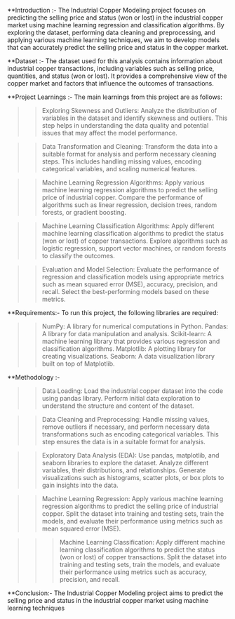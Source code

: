**Introduction :-
The Industrial Copper Modeling project focuses on predicting the selling price and status (won or lost) in the industrial copper market using machine learning regression and classification algorithms. By exploring the dataset, performing data cleaning and preprocessing, and applying various machine learning techniques, we aim to develop models that can accurately predict the selling price and status in the copper market.

**Dataset :-
The dataset used for this analysis contains information about industrial copper transactions, including variables such as selling price, quantities, and status (won or lost). It provides a comprehensive view of the copper market and factors that influence the outcomes of transactions.

**Project Learnings :-
The main learnings from this project are as follows:

>>Exploring Skewness and Outliers: Analyze the distribution of variables in the dataset and identify skewness and outliers. This step helps in understanding the data quality and potential issues that may affect the model performance.

>>Data Transformation and Cleaning: Transform the data into a suitable format for analysis and perform necessary cleaning steps. This includes handling missing values, encoding categorical variables, and scaling numerical features.

>>Machine Learning Regression Algorithms: Apply various machine learning regression algorithms to predict the selling price of industrial copper. Compare the performance of algorithms such as linear regression, decision trees, random forests, or gradient boosting.

>>Machine Learning Classification Algorithms: Apply different machine learning classification algorithms to predict the status (won or lost) of copper transactions. Explore algorithms such as logistic regression, support vector machines, or random forests to classify the outcomes.

>>Evaluation and Model Selection: Evaluate the performance of regression and classification models using appropriate metrics such as mean squared error (MSE), accuracy, precision, and recall. Select the best-performing models based on these metrics.

**Requirements:-
To run this project, the following libraries are required:

>>NumPy: A library for numerical computations in Python.
>>Pandas: A library for data manipulation and analysis.
>>Scikit-learn: A machine learning library that provides various regression and classification algorithms.
>>Matplotlib: A plotting library for creating visualizations.
>>Seaborn: A data visualization library built on top of Matplotlib.

**Methodology :-
>>Data Loading: Load the industrial copper dataset into the code using pandas library. Perform initial data exploration to understand the structure and content of the dataset.

>>Data Cleaning and Preprocessing: Handle missing values, remove outliers if necessary, and perform necessary data transformations such as encoding categorical variables. This step ensures the data is in a suitable format for analysis.

>>Exploratory Data Analysis (EDA): Use pandas, matplotlib, and seaborn libraries to explore the dataset. Analyze different variables, their distributions, and relationships. Generate visualizations such as histograms, scatter plots, or box plots to gain insights into the data.

>>Machine Learning Regression: Apply various machine learning regression algorithms to predict the selling price of industrial copper. Split the dataset into training and testing sets, train the models, and evaluate their performance using metrics such as mean squared error (MSE).

>>>Machine Learning Classification: Apply different machine learning classification algorithms to predict the status (won or lost) of copper transactions. Split the dataset into training and testing sets, train the models, and evaluate their performance using metrics such as accuracy, precision, and recall.

**Conclusion:-
The Industrial Copper Modeling project aims to predict the selling price and status in the industrial copper market using machine learning techniques

